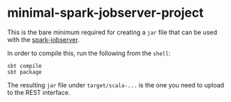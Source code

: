 # minimal-spark-jobserver-project

This is the bare minimum required for creating a `jar` file that can be used with 
the [spark-jobserver](https://github.com/spark-jobserver/spark-jobserver).


In order to compile this, run the following from the `shell`:

```
sbt compile
sbt package
```

The resulting `jar` file under `target/scala-...` is the one you need to upload to the REST interface.
